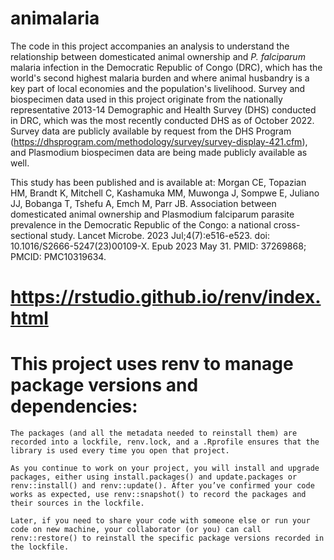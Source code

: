 # animalaria

The code in this project accompanies an analysis to understand the relationship between domesticated animal ownership and _P. falciparum_ malaria infection in the Democratic Republic of Congo (DRC), which has the world's second highest malaria burden and where animal husbandry is a key part of local economies and the population's livelihood. Survey and biospecimen data used in this project originate from the nationally representative 2013-14 Demographic and Health Survey (DHS) conducted in DRC, which was the most recently conducted DHS as of October 2022. Survey data are publicly available by request from the DHS Program (https://dhsprogram.com/methodology/survey/survey-display-421.cfm), and Plasmodium biospecimen data are being made publicly available as well. 

This study has been published and is available at: Morgan CE, Topazian HM, Brandt K, Mitchell C, Kashamuka MM, Muwonga J, Sompwe E, Juliano JJ, Bobanga T, Tshefu A, Emch M, Parr JB. Association between domesticated animal ownership and Plasmodium falciparum parasite prevalence in the Democratic Republic of the Congo: a national cross-sectional study. Lancet Microbe. 2023 Jul;4(7):e516-e523. doi: 10.1016/S2666-5247(23)00109-X. Epub 2023 May 31. PMID: 37269868; PMCID: PMC10319634.

# https://rstudio.github.io/renv/index.html

# This project uses renv to manage package versions and dependencies:
```
The packages (and all the metadata needed to reinstall them) are recorded into a lockfile, renv.lock, and a .Rprofile ensures that the library is used every time you open that project.

As you continue to work on your project, you will install and upgrade packages, either using install.packages() and update.packages or renv::install() and renv::update(). After you’ve confirmed your code works as expected, use renv::snapshot() to record the packages and their sources in the lockfile.

Later, if you need to share your code with someone else or run your code on new machine, your collaborator (or you) can call renv::restore() to reinstall the specific package versions recorded in the lockfile.
```
